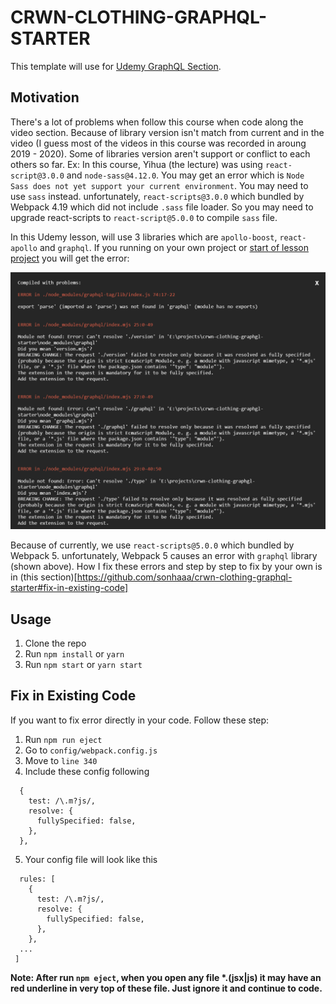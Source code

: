 # CRWN-CLOTHING-GRAPHQL-STARTER

This template will use for [Udemy GraphQL Section](https://www.udemy.com/course/complete-react-developer-zero-to-mastery).

## Motivation

There's a lot of problems when follow this course when code along the video section. Because of library version isn't match from current and in the video (I guess most of the videos in this course was recorded in aroung 2019 - 2020). Some of libraries version aren't support or conflict to each others so far.
Ex: In this course, Yihua (the lecture) was using `react-script@3.0.0` and `node-sass@4.12.0`. You may get an error which is `Node Sass does not yet support your current environment`. You may need to use `sass` instead. unfortunately, `react-scripts@3.0.0` which bundled by Webpack 4.19 which did not include `.sass` file loader. So you may need to upgrade react-scripts to `react-script@5.0.0` to compile `sass` file.

In this Udemy lesson, will use 3 libraries which are `apollo-boost`, `react-apollo` and `graphql`. If you running on your own project or [start of lesson project](https://github.com/ZhangMYihua/graphql-lesson) you will get the error:

![Full error image](./repo-img/error.png 'Error cause by Webpack 5 and graphql')

Because of currently, we use `react-scripts@5.0.0` which bundled by Webpack 5. unfortunately, Webpack 5 causes an error with `graphql` library (shown above). How I fix these errors and step by step to fix by your own is in (this section)[https://github.com/sonhaaa/crwn-clothing-graphql-starter#fix-in-existing-code]

## Usage

1. Clone the repo
2. Run `npm install` or `yarn`
3. Run `npm start` or `yarn start`

## Fix in Existing Code

If you want to fix error directly in your code. Follow these step:

1. Run `npm run eject`
2. Go to `config/webpack.config.js`
3. Move to `line 340`
4. Include these config following

```
  {
    test: /\.m?js/,
    resolve: {
      fullySpecified: false,
    },
  },
```

5. Your config file will look like this

```
  rules: [
    {
      test: /\.m?js/,
      resolve: {
        fullySpecified: false,
      },
    },
  ...
 ]
```

**Note: After run `npm eject`, when you open any file \*.(jsx|js) it may have an red underline in very top of these file. Just ignore it and continue to code.**
